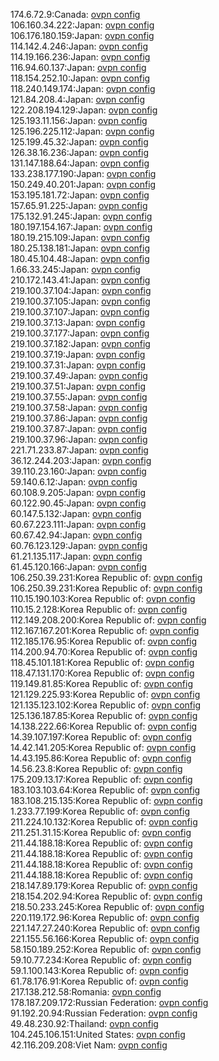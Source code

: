174.6.72.9:Canada: [ovpn config](vpn/174_6_72_9.ovpn)  
106.160.34.222:Japan: [ovpn config](vpn/106_160_34_222.ovpn)  
106.176.180.159:Japan: [ovpn config](vpn/106_176_180_159.ovpn)  
114.142.4.246:Japan: [ovpn config](vpn/114_142_4_246.ovpn)  
114.19.166.236:Japan: [ovpn config](vpn/114_19_166_236.ovpn)  
116.94.60.137:Japan: [ovpn config](vpn/116_94_60_137.ovpn)  
118.154.252.10:Japan: [ovpn config](vpn/118_154_252_10.ovpn)  
118.240.149.174:Japan: [ovpn config](vpn/118_240_149_174.ovpn)  
121.84.208.4:Japan: [ovpn config](vpn/121_84_208_4.ovpn)  
122.208.194.129:Japan: [ovpn config](vpn/122_208_194_129.ovpn)  
125.193.11.156:Japan: [ovpn config](vpn/125_193_11_156.ovpn)  
125.196.225.112:Japan: [ovpn config](vpn/125_196_225_112.ovpn)  
125.199.45.32:Japan: [ovpn config](vpn/125_199_45_32.ovpn)  
126.38.16.236:Japan: [ovpn config](vpn/126_38_16_236.ovpn)  
131.147.188.64:Japan: [ovpn config](vpn/131_147_188_64.ovpn)  
133.238.177.190:Japan: [ovpn config](vpn/133_238_177_190.ovpn)  
150.249.40.201:Japan: [ovpn config](vpn/150_249_40_201.ovpn)  
153.195.181.72:Japan: [ovpn config](vpn/153_195_181_72.ovpn)  
157.65.91.225:Japan: [ovpn config](vpn/157_65_91_225.ovpn)  
175.132.91.245:Japan: [ovpn config](vpn/175_132_91_245.ovpn)  
180.197.154.167:Japan: [ovpn config](vpn/180_197_154_167.ovpn)  
180.19.215.109:Japan: [ovpn config](vpn/180_19_215_109.ovpn)  
180.25.138.181:Japan: [ovpn config](vpn/180_25_138_181.ovpn)  
180.45.104.48:Japan: [ovpn config](vpn/180_45_104_48.ovpn)  
1.66.33.245:Japan: [ovpn config](vpn/1_66_33_245.ovpn)  
210.172.143.41:Japan: [ovpn config](vpn/210_172_143_41.ovpn)  
219.100.37.104:Japan: [ovpn config](vpn/219_100_37_104.ovpn)  
219.100.37.105:Japan: [ovpn config](vpn/219_100_37_105.ovpn)  
219.100.37.107:Japan: [ovpn config](vpn/219_100_37_107.ovpn)  
219.100.37.13:Japan: [ovpn config](vpn/219_100_37_13.ovpn)  
219.100.37.177:Japan: [ovpn config](vpn/219_100_37_177.ovpn)  
219.100.37.182:Japan: [ovpn config](vpn/219_100_37_182.ovpn)  
219.100.37.19:Japan: [ovpn config](vpn/219_100_37_19.ovpn)  
219.100.37.31:Japan: [ovpn config](vpn/219_100_37_31.ovpn)  
219.100.37.49:Japan: [ovpn config](vpn/219_100_37_49.ovpn)  
219.100.37.51:Japan: [ovpn config](vpn/219_100_37_51.ovpn)  
219.100.37.55:Japan: [ovpn config](vpn/219_100_37_55.ovpn)  
219.100.37.58:Japan: [ovpn config](vpn/219_100_37_58.ovpn)  
219.100.37.86:Japan: [ovpn config](vpn/219_100_37_86.ovpn)  
219.100.37.87:Japan: [ovpn config](vpn/219_100_37_87.ovpn)  
219.100.37.96:Japan: [ovpn config](vpn/219_100_37_96.ovpn)  
221.71.233.87:Japan: [ovpn config](vpn/221_71_233_87.ovpn)  
36.12.244.203:Japan: [ovpn config](vpn/36_12_244_203.ovpn)  
39.110.23.160:Japan: [ovpn config](vpn/39_110_23_160.ovpn)  
59.140.6.12:Japan: [ovpn config](vpn/59_140_6_12.ovpn)  
60.108.9.205:Japan: [ovpn config](vpn/60_108_9_205.ovpn)  
60.122.90.45:Japan: [ovpn config](vpn/60_122_90_45.ovpn)  
60.147.5.132:Japan: [ovpn config](vpn/60_147_5_132.ovpn)  
60.67.223.111:Japan: [ovpn config](vpn/60_67_223_111.ovpn)  
60.67.42.94:Japan: [ovpn config](vpn/60_67_42_94.ovpn)  
60.76.123.129:Japan: [ovpn config](vpn/60_76_123_129.ovpn)  
61.21.135.117:Japan: [ovpn config](vpn/61_21_135_117.ovpn)  
61.45.120.166:Japan: [ovpn config](vpn/61_45_120_166.ovpn)  
106.250.39.231:Korea Republic of: [ovpn config](vpn/106_250_39_231.ovpn)  
106.250.39.231:Korea Republic of: [ovpn config](vpn/106_250_39_231.ovpn)  
110.15.190.103:Korea Republic of: [ovpn config](vpn/110_15_190_103.ovpn)  
110.15.2.128:Korea Republic of: [ovpn config](vpn/110_15_2_128.ovpn)  
112.149.208.200:Korea Republic of: [ovpn config](vpn/112_149_208_200.ovpn)  
112.167.167.201:Korea Republic of: [ovpn config](vpn/112_167_167_201.ovpn)  
112.185.176.95:Korea Republic of: [ovpn config](vpn/112_185_176_95.ovpn)  
114.200.94.70:Korea Republic of: [ovpn config](vpn/114_200_94_70.ovpn)  
118.45.101.181:Korea Republic of: [ovpn config](vpn/118_45_101_181.ovpn)  
118.47.131.170:Korea Republic of: [ovpn config](vpn/118_47_131_170.ovpn)  
119.149.81.85:Korea Republic of: [ovpn config](vpn/119_149_81_85.ovpn)  
121.129.225.93:Korea Republic of: [ovpn config](vpn/121_129_225_93.ovpn)  
121.135.123.102:Korea Republic of: [ovpn config](vpn/121_135_123_102.ovpn)  
125.136.187.85:Korea Republic of: [ovpn config](vpn/125_136_187_85.ovpn)  
14.138.222.66:Korea Republic of: [ovpn config](vpn/14_138_222_66.ovpn)  
14.39.107.197:Korea Republic of: [ovpn config](vpn/14_39_107_197.ovpn)  
14.42.141.205:Korea Republic of: [ovpn config](vpn/14_42_141_205.ovpn)  
14.43.195.86:Korea Republic of: [ovpn config](vpn/14_43_195_86.ovpn)  
14.56.23.8:Korea Republic of: [ovpn config](vpn/14_56_23_8.ovpn)  
175.209.13.17:Korea Republic of: [ovpn config](vpn/175_209_13_17.ovpn)  
183.103.103.64:Korea Republic of: [ovpn config](vpn/183_103_103_64.ovpn)  
183.108.215.135:Korea Republic of: [ovpn config](vpn/183_108_215_135.ovpn)  
1.233.77.199:Korea Republic of: [ovpn config](vpn/1_233_77_199.ovpn)  
211.224.10.132:Korea Republic of: [ovpn config](vpn/211_224_10_132.ovpn)  
211.251.31.15:Korea Republic of: [ovpn config](vpn/211_251_31_15.ovpn)  
211.44.188.18:Korea Republic of: [ovpn config](vpn/211_44_188_18.ovpn)  
211.44.188.18:Korea Republic of: [ovpn config](vpn/211_44_188_18.ovpn)  
211.44.188.18:Korea Republic of: [ovpn config](vpn/211_44_188_18.ovpn)  
211.44.188.18:Korea Republic of: [ovpn config](vpn/211_44_188_18.ovpn)  
218.147.89.179:Korea Republic of: [ovpn config](vpn/218_147_89_179.ovpn)  
218.154.202.94:Korea Republic of: [ovpn config](vpn/218_154_202_94.ovpn)  
218.50.233.245:Korea Republic of: [ovpn config](vpn/218_50_233_245.ovpn)  
220.119.172.96:Korea Republic of: [ovpn config](vpn/220_119_172_96.ovpn)  
221.147.27.240:Korea Republic of: [ovpn config](vpn/221_147_27_240.ovpn)  
221.155.56.166:Korea Republic of: [ovpn config](vpn/221_155_56_166.ovpn)  
58.150.189.252:Korea Republic of: [ovpn config](vpn/58_150_189_252.ovpn)  
59.10.77.234:Korea Republic of: [ovpn config](vpn/59_10_77_234.ovpn)  
59.1.100.143:Korea Republic of: [ovpn config](vpn/59_1_100_143.ovpn)  
61.78.176.91:Korea Republic of: [ovpn config](vpn/61_78_176_91.ovpn)  
217.138.212.58:Romania: [ovpn config](vpn/217_138_212_58.ovpn)  
178.187.209.172:Russian Federation: [ovpn config](vpn/178_187_209_172.ovpn)  
91.192.20.94:Russian Federation: [ovpn config](vpn/91_192_20_94.ovpn)  
49.48.230.92:Thailand: [ovpn config](vpn/49_48_230_92.ovpn)  
104.245.106.151:United States: [ovpn config](vpn/104_245_106_151.ovpn)  
42.116.209.208:Viet Nam: [ovpn config](vpn/42_116_209_208.ovpn)  
